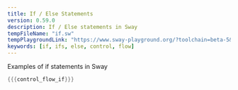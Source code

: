 ```yaml
---
title: If / Else Statements
version: 0.59.0
description: If / Else statements in Sway
tempFileName: "if.sw"
tempPlaygroundLink: "https://www.sway-playground.org/?toolchain=beta-5&transpile=false&gist=e83075eecab4c7db923b8dee3319ab8d"
keywords: [if, ifs, else, control, flow]
---
```


Examples of if statements in Sway

```rust
{{{control_flow_if}}}
```
